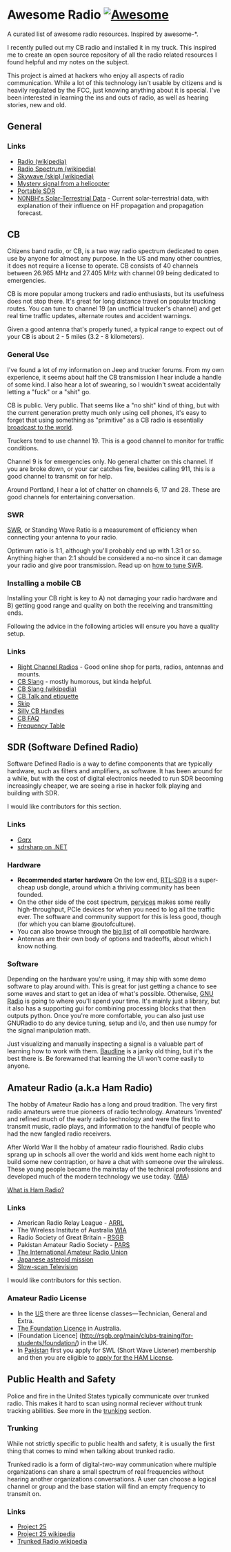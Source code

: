 # Awesome Radio [![Awesome](https://cdn.rawgit.com/sindresorhus/awesome/d7305f38d29fed78fa85652e3a63e154dd8e8829/media/badge.svg)](https://github.com/sindresorhus/awesome)

A curated list of awesome radio resources. Inspired by awesome-*.

I recently pulled out my CB radio and installed it in my truck. This inspired me
to create an open source repository of all the radio related resources I found
helpful and my notes on the subject.

This project is aimed at hackers who enjoy all aspects of radio communication.
While a lot of this technology isn't usable by citizens and is heavily regulated
by the FCC, just knowing anything about it is special. I've been interested in
learning the ins and outs of radio, as well as hearing stories, new and old.

## General

### Links

* [Radio (wikipedia)](http://en.wikipedia.org/wiki/Radio)
* [Radio Spectrum (wikipedia)](http://en.wikipedia.org/wiki/Radio_spectrum)
* [Skywave (skip) (wikipedia)](http://en.wikipedia.org/wiki/Skywave)
* [Mystery signal from a
  helicopter](http://www.windytan.com/2014/02/mystery-signal-from-helicopter.html)
* [Portable SDR](http://hackaday.io/project/1538-PortableSDR)
* [N0NBH's Solar-Terrestrial Data](http://www.hamqsl.com/solar2.html) - Current
solar-terrestrial data, with explanation of their influence on HF propagation
and propagation forecast.

## CB

Citizens band radio, or CB, is a two way radio spectrum dedicated to open use by
anyone for almost any purpose. In the US and many other countries, it
does not require a license to operate. CB consists of 40 channels between 26.965
MHz and 27.405 MHz with channel 09 being dedicated to emergencies.

CB is more popular among truckers and radio enthusiasts, but its usefulness
does not stop there. It's great for long distance travel on popular trucking
routes. You can tune to channel 19 (an unofficial trucker's channel) and get
real time traffic updates, alternate routes and accident warnings.

Given a good antenna that's properly tuned, a typical range to expect out of
your CB is about 2 - 5 miles (3.2 - 8 kilometers).

### General Use

I've found a lot of my information on Jeep and trucker forums. From my own
experience, it seems about half the CB transmission I hear include a handle of
some kind. I also hear a lot of swearing, so I wouldn't sweat accidentally
letting a "fuck" or a "shit" go.

CB is public. Very public. That seems like a "no shit" kind of thing, but with
the current generation pretty much only using cell phones, it's easy to forget
that using something as "primitive" as a CB radio is essentially [broadcast to
the world](http://en.wikipedia.org/wiki/Citizens_band_radio#Working_skip).

Truckers tend to use channel 19. This is a good channel to monitor for traffic
conditions.

Channel 9 is for emergencies only. No general chatter on this channel. If you
are broke down, or your car catches fire, besides calling 911, this is a good
channel to transmit on for help.

Around Portland, I hear a lot of chatter on channels 6, 17 and 28. These are
good channels for entertaining conversation.

### SWR

[SWR](http://en.wikipedia.org/wiki/Standing_wave_ratio), or Standing Wave Ratio
is a measurement of efficiency when connecting your antenna to your radio.

Optimum ratio is 1:1, although you'll probably end up with 1.3:1 or so. Anything
higher than 2:1 should be considered a no-no since it can damage your radio and
give poor transmission. Read up on [how to tune
SWR](http://www.rightchannelradios.com/tuning-cb-antenna-adjusting-swr).

### Installing a mobile CB

Installing your CB right is key to A) not damaging your radio hardware and B)
getting good range and quality on both the receiving and transmitting ends.

Following the advice in the following articles will ensure you have a quality
setup.

### Links

* [Right Channel Radios](http://www.rightchannelradios.com/) - Good online shop
for parts, radios, antennas and mounts.
* [CB Slang](http://www.cbslang.com/) - mostly humorous, but kinda helpful.
* [CB Slang (wikipedia)](http://en.wikipedia.org/wiki/List_of_CB_slang)
* [CB Talk and etiquette](http://www.jeepforum.com/forum/f8/cb-radio-etiquette-jeep-trail-1169815/)
* [Skip](http://cbradiomagazine.com/Articles/How%20to%20Shoot%20Skip.htm)
* [Silly CB Handles](http://www.somethingawful.com/news/cb-handles/)
* [CB FAQ](http://www.advancedspecialties.net/cb-radio-faq.htm)
* [Frequency Table](http://www.radioreference.com/apps/db/?aid=7731)

## SDR (Software Defined Radio)

Software Defined Radio is a way to define components that are typically
hardware, such as filters and amplifiers, as software. It has been around for a
while, but with the cost of digital electronics needed to run SDR becoming
increasingly cheaper, we are seeing a rise in hacker folk playing and building
with SDR.

I would like contributors for this section.

### Links

* [Gqrx](http://gqrx.dk/)
* [sdrsharp on .NET](http://sdrsharp.com)

### Hardware
* __Recommended starter hardware__ On the low end,
  [RTL-SDR](http://sdr.osmocom.org/trac/wiki/rtl-sdr) is a super-cheap usb
  dongle, around which a thriving community has been founded.
* On the other side of the cost spectrum, [pervices](http://www.pervices.com/)
  makes some really high-throughput, PCIe devices for when you need to log all
  the traffic ever. The software and community support for this is less good,
  though (for which you can blame @outofculture).
* You can also browse through the [big
  list](https://gnuradio.org/redmine/projects/gnuradio/wiki/Hardware) of all
  compatible hardware.
* Antennas are their own body of options and tradeoffs, about which I know
  nothing.

### Software
Depending on the hardware you're using, it may ship with some demo software to
play around with. This is great for just getting a chance to see some waves and
start to get an idea of what's possible. Otherwise, [GNU
Radio](https://gnuradio.org/redmine/) is going to where you'll spend your time.
It's mainly just a library, but it also has a supporting gui for combining
processing blocks that then outputs python. Once you're more comfortable, you
can also just use GNURadio to do any device tuning, setup and i/o, and then use
numpy for the signal manipulation math.

Just visualizing and manually inspecting a signal is a valuable part of learning
how to work with them. [Baudline](http://www.baudline.com/) is a janky old
thing, but it's the best there is. Be forewarned that learning the UI won't come
easily to anyone.

## Amateur Radio (a.k.a Ham Radio)

The hobby of Amateur Radio has a long and proud tradition. The very first radio
amateurs were true pioneers of radio technology. Amateurs 'invented' and refined
much of the early radio technology and were the first to transmit music, radio
plays, and information to the handful of people who had the new fangled radio
receivers.

After World War II the hobby of amateur radio flourished. Radio clubs sprang up
in schools all over the world and kids went home each night to build some new
contraption, or have a chat with someone over the wireless. These young people
became the mainstay of the technical professions and developed much of the
modern technology we use today.
([WIA](http://www.wia.org.au/licenses/foundation/about/))

[What is Ham Radio?](http://www.arrl.org/what-is-ham-radio)

### Links

* American Radio Relay League - [ARRL](http://www.arrl.org/)
* The Wireless Institute of Australia [WIA](http://www.wia.org.au/)
* Radio Society of Great Britain - [RSGB](http://rsgb.org/)
* Pakistan Amateur Radio Society - [PARS](http://www.pakhams.com/)
* [The International Amateur Radio Union](http://www.iaru.org/)
* [Japanese asteroid mission](http://www.arrl.org/news/amateur-radio-transponder-will-accompany-japanese-asteroid-mission-into-deep-space)
* [Slow-scan Television](https://en.wikipedia.org/wiki/Slow-scan_television)

I would like contributors for this section.

### Amateur Radio License

* In the [US](http://www.arrl.org/getting-licensed) there are three license
  classes—Technician, General and Extra.
* [The Foundation Licence](http://www.wia.org.au/licenses/foundation/about/) in
  Australia.
* [Foundation Licence]
  (http://rsgb.org/main/clubs-training/for-students/foundation/) in the UK.
* In
  [Pakistan](http://www.pakhams.com/index.php?option=com_content&view=article&id=75&Itemid=92)
  first you apply for SWL (Short Wave Listener) membership and then you are
  eligible to [apply for the HAM
  License](http://www.pta.gov.pk/index.php?option=com_content&view=article&id=466%3Aamateur-wireless-license&catid=138%3Aguidelines&Itemid=349).

## Public Health and Safety

Police and fire in the United States typically communicate over trunked radio.
This makes it hard to scan using normal reciever without trunk tracking
abilities. See more in the [trunking](#trunking) section.

### Trunking

While not strictly specific to public health and safety, it is usually the first
thing that comes to mind when talking about trunked radio.

Trunked radio is a form of digital-two-way communication where multiple
organizations can share a small spectrum of real frequencies without hearing
another organizations conversations. A user can choose a logical channel or
group and the base station will find an empty frequency to transmit on.

### Links

* [Project 25](http://www.project25.org/)
* [Project 25 wikipedia](http://en.wikipedia.org/wiki/Project_25)
* [Trunked Radio wikipedia](http://en.wikipedia.org/wiki/Trunked_radio_system)

